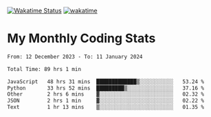 [![Wakatime Status](https://github.com/noopurphalak/noopurphalak/workflows/wakatime-status-update/badge.svg)](https://github.com/noopurphalak/noopurphalak/actions/workflows/main.yml)
[![wakatime](https://wakatime.com/badge/user/80ace140-ef40-4fdd-b8ed-f3be3d2e1aea.svg)](https://wakatime.com/@80ace140-ef40-4fdd-b8ed-f3be3d2e1aea)

# My Monthly Coding Stats

<!--START_SECTION:waka-->

```txt
From: 12 December 2023 - To: 11 January 2024

Total Time: 89 hrs 1 min

JavaScript   48 hrs 31 mins  █████████████▒░░░░░░░░░░░   53.24 %
Python       33 hrs 52 mins  █████████▒░░░░░░░░░░░░░░░   37.16 %
Other        2 hrs 6 mins    ▓░░░░░░░░░░░░░░░░░░░░░░░░   02.32 %
JSON         2 hrs 1 min     ▓░░░░░░░░░░░░░░░░░░░░░░░░   02.22 %
Text         1 hr 13 mins    ▒░░░░░░░░░░░░░░░░░░░░░░░░   01.35 %
```

<!--END_SECTION:waka-->
